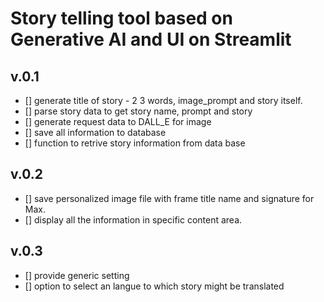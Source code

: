 
# Story telling tool based on Generative AI and UI on Streamlit
## v.0.1
- [] generate title of story - 2 3 words, image_prompt and story itself. 
- [] parse story data to get story name, prompt and story
- [] generate request data to DALL_E for image
- [] save all information to database 
- [] function to retrive story information from data base
## v.0.2
- [] save personalized image file with frame title name and signature for Max. 
- [] display all the information in specific content area. 
## v.0.3
- [] provide generic setting 
- [] option to select an langue to which story might be translated